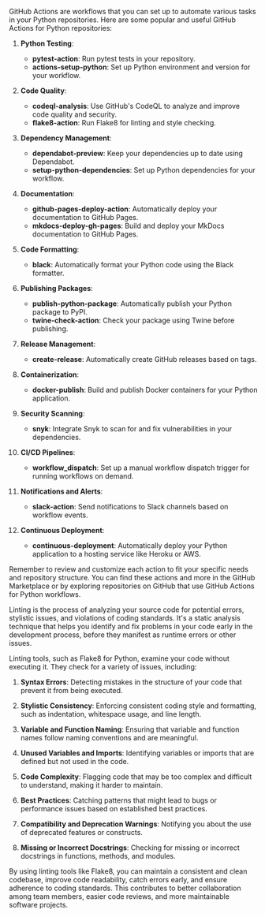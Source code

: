 GitHub Actions are workflows that you can set up to automate various tasks in your Python repositories. Here are some popular and useful GitHub Actions for Python repositories:

1. **Python Testing**:
   - **pytest-action**: Run pytest tests in your repository.
   - **actions-setup-python**: Set up Python environment and version for your workflow.

2. **Code Quality**:
   - **codeql-analysis**: Use GitHub's CodeQL to analyze and improve code quality and security.
   - **flake8-action**: Run Flake8 for linting and style checking.

3. **Dependency Management**:
   - **dependabot-preview**: Keep your dependencies up to date using Dependabot.
   - **setup-python-dependencies**: Set up Python dependencies for your workflow.

4. **Documentation**:
   - **github-pages-deploy-action**: Automatically deploy your documentation to GitHub Pages.
   - **mkdocs-deploy-gh-pages**: Build and deploy your MkDocs documentation to GitHub Pages.

5. **Code Formatting**:
   - **black**: Automatically format your Python code using the Black formatter.

6. **Publishing Packages**:
   - **publish-python-package**: Automatically publish your Python package to PyPI.
   - **twine-check-action**: Check your package using Twine before publishing.

7. **Release Management**:
   - **create-release**: Automatically create GitHub releases based on tags.

8. **Containerization**:
   - **docker-publish**: Build and publish Docker containers for your Python application.

9. **Security Scanning**:
   - **snyk**: Integrate Snyk to scan for and fix vulnerabilities in your dependencies.

10. **CI/CD Pipelines**:
    - **workflow_dispatch**: Set up a manual workflow dispatch trigger for running workflows on demand.

11. **Notifications and Alerts**:
    - **slack-action**: Send notifications to Slack channels based on workflow events.

12. **Continuous Deployment**:
    - **continuous-deployment**: Automatically deploy your Python application to a hosting service like Heroku or AWS.

Remember to review and customize each action to fit your specific needs and repository structure. You can find these actions and more in the GitHub Marketplace or by exploring repositories on GitHub that use GitHub Actions for Python workflows.




Linting is the process of analyzing your source code for potential errors, stylistic issues, and violations of coding standards. It's a static analysis technique that helps you identify and fix problems in your code early in the development process, before they manifest as runtime errors or other issues.

Linting tools, such as Flake8 for Python, examine your code without executing it. They check for a variety of issues, including:

1. **Syntax Errors**: Detecting mistakes in the structure of your code that prevent it from being executed.

2. **Stylistic Consistency**: Enforcing consistent coding style and formatting, such as indentation, whitespace usage, and line length.

3. **Variable and Function Naming**: Ensuring that variable and function names follow naming conventions and are meaningful.

4. **Unused Variables and Imports**: Identifying variables or imports that are defined but not used in the code.

5. **Code Complexity**: Flagging code that may be too complex and difficult to understand, making it harder to maintain.

6. **Best Practices**: Catching patterns that might lead to bugs or performance issues based on established best practices.

7. **Compatibility and Deprecation Warnings**: Notifying you about the use of deprecated features or constructs.

8. **Missing or Incorrect Docstrings**: Checking for missing or incorrect docstrings in functions, methods, and modules.

By using linting tools like Flake8, you can maintain a consistent and clean codebase, improve code readability, catch errors early, and ensure adherence to coding standards. This contributes to better collaboration among team members, easier code reviews, and more maintainable software projects.
